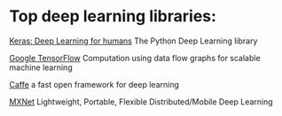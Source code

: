 
# Top deep learning libraries:

[Keras: Deep Learning for humans](https://github.com/keras-team/keras) The Python Deep Learning library


[Google TensorFlow](https://github.com/tensorflow/tensorflow) Computation using data flow graphs for scalable machine learning

[Caffe](https://github.com/BVLC/caffe)  a fast open framework for deep learning

[MXNet](https://github.com/apache/incubator-mxnet)  Lightweight, Portable, Flexible Distributed/Mobile Deep Learning



